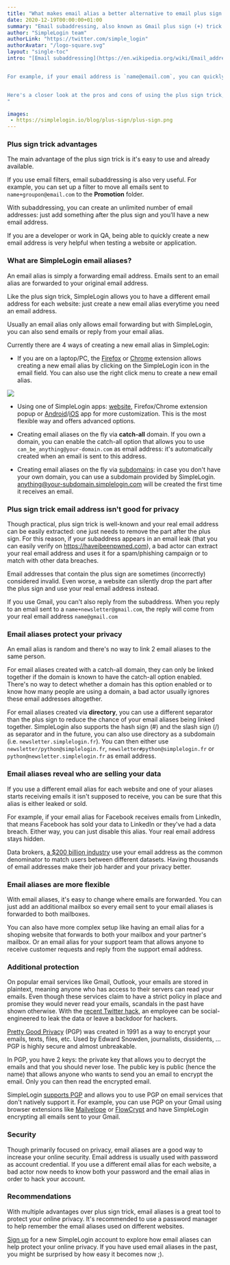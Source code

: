 ```yaml
---
title: "What makes email alias a better alternative to email plus sign (+) "
date: 2020-12-19T00:00:00+01:00
summary: "Email subaddressing, also known as Gmail plus sign (+) trick allows you to create a new email address by appending the plus sign(**+**) to your current email address. A closer look at its pros and cons."
author: "SimpleLogin team"
authorLink: "https://twitter.com/simple_login"
authorAvatar: "/logo-square.svg"
layout: "single-toc"
intro: "[Email subaddressing](https://en.wikipedia.org/wiki/Email_address#Subaddressing), also known as plus sign (+) trick, is popularized by Gmail and now supported by most email providers. It allows creating a new email address by simply appending the plus sign(**+**) to your current email address.


For example, if your email address is `name@email.com`, you can quickly create a new email address like `name+facebook@email.com` for Facebook, `name+twitter@email.com` for Twitter, etc.


Here's a closer look at the pros and cons of using the plus sign trick, especially when compared with email aliases.
"

images:
 - https://simplelogin.io/blog/plus-sign/plus-sign.png
---
```


### Plus sign trick advantages

The main advantage of the plus sign trick is it's easy to use and already available.

If you use email filters, email subaddressing is also very useful. For example, you can set up a filter to move all emails sent to `name+groupon@email.com` to the **Promotion** folder.

With subaddressing, you can create an unlimited number of email addresses: just add something after the plus sign and you’ll have a new email address.

If you are a developer or work in QA, being able to quickly create a new email address is very helpful when testing a website or application.

### What are SimpleLogin email aliases?

An email alias is simply a forwarding email address. Emails sent to an email alias are forwarded to your original email address.

Like the plus sign trick, SimpleLogin allows you to have a different email address for each website: just create a new email alias everytime you need an email address.

Usually an email alias only allows email forwarding but with SimpleLogin, you can also send emails or reply from your email alias.

Currently there are 4 ways of creating a new email alias in SimpleLogin:

- If you are on a laptop/PC, the [Firefox](https://addons.mozilla.org/firefox/addon/simplelogin/) or [Chrome](https://chrome.google.com/webstore/detail/dphilobhebphkdjbpfohgikllaljmgbn) extension allows creating a new email alias by clicking on the SimpleLogin icon in the email field. You can also use the right click menu to create a new email alias.

![](/images/one-click-alias.gif)

- Using one of SimpleLogin apps: [website](https://app.simplelogin.io), Firefox/Chrome extension popup or [Android](https://play.google.com/store/apps/details?id=io.simplelogin.android)/[iOS](https://apps.apple.com/app/id1494359858) app for more customization. This is the most flexible way and offers advanced options.

- Creating email aliases on the fly via **catch-all** domain. If you own a domain, you can enable the catch-all option that allows you to use `can_be_anything@your-domain.com` as email address: it's automatically created when an email is sent to this address.

- Creating email aliases on the fly via [subdomains](/blog/subdomains/): in case you don't have your own domain, you can use a subdomain provided by SimpleLogin. anything@your-subdomain.simplelogin.com will be created the first time it receives an email.

### Plus sign trick email address isn't good for privacy

Though practical, plus sign trick is well-known and your real email address can be easily extracted: one just needs to remove the part after the plus sign. For this reason, if your subaddress appears in an email leak (that you can easily verify on https://haveibeenpwned.com), a bad actor can extract your real email address and uses it for a spam/phishing campaign or to match with other data breaches.

Email addresses that contain the plus sign are sometimes (incorrectly) considered invalid. Even worse, a website can silently drop the part after the plus sign and use your real email address instead.

If you use Gmail, you can't also reply from the subaddress. When you reply to an email sent to a `name+newsletter@gmail.com`, the reply will come from your real email address `name@gmail.com`

### Email aliases protect your privacy

An email alias is random and there's no way to link 2 email aliases to the same person.

For email aliases created with a catch-all domain, they can only be linked together if the domain is known to have the catch-all option enabled. There's no way to detect whether a domain has this option enabled or to know how many people are using a domain, a bad actor usually ignores these email addresses altogether.

For email aliases created via **directory**, you can use a different separator than the plus sign to reduce the chance of your email aliases being linked together. SimpleLogin also supports the hash sign (#) and the slash sign (/) as separator and in the future, you can also use directory as a subdomain (i.e. `newsletter.simplelogin.fr`). You can then either use `newsletter/python@simplelogin.fr`, `newsletter#python@simplelogin.fr` or `python@newsletter.simplelogin.fr` as email address.

### Email aliases reveal who are selling your data

If you use a different email alias for each website and one of your aliases starts receiving emails it isn't supposed to receive, you can be sure that this alias is either leaked or sold.

For example, if your email alias for Facebook receives emails from LinkedIn, that means Facebook has sold your data to LinkedIn or they've had a data breach. Either way, you can just disable this alias. Your real email address stays hidden.

Data brokers, [a $200 billion industry](https://www.webfx.com/blog/general/what-are-data-brokers-and-what-is-your-data-worth-infographic/) use your email address as the common denominator to match users between different datasets. Having thousands of email addresses make their job harder and your privacy better.

### Email aliases are more flexible

With email aliases, it's easy to change where emails are forwarded. You can just add an additional mailbox so every email sent to your email aliases is forwarded to both mailboxes.

You can also have more complex setup like having an email alias for a shoping website that forwards to both your mailbox and your partner's mailbox. Or an email alias for your support team that allows anyone to receive customer requests and reply from the support email address.


### Additional protection

On popular email services like Gmail, Outlook, your emails are stored in plaintext, meaning anyone who has access to their servers can read your emails. Even though these services claim to have a strict policy in place and promise they would never read your emails, scandals in the past have shown otherwise. With the [recent Twitter hack](https://blog.twitter.com/en_us/topics/company/2020/an-update-on-our-security-incident.html), an employee can be social-engineered to leak the data or leave a backdoor for hackers.

[Pretty Good Privacy](https://en.wikipedia.org/wiki/Pretty_Good_Privacy) (PGP) was created in 1991 as a way to encrypt your emails, texts, files, etc. Used by Edward Snowden, journalists, dissidents, ... PGP is highly secure and almost unbreakable.

In PGP, you have 2 keys: the private key that allows you to decrypt the emails and that you should never lose. The public key is public (hence the name) that allows anyone who wants to send you an email to encrypt the email. Only you can then read the encrypted email.

SimpleLogin [supports PGP](/blog/introducing-pgp/) and allows you to use PGP on email services that don't natively support it. For example, you can use PGP on your Gmail using browser extensions like [Mailvelope](https://www.mailvelope.com/en) or [FlowCrypt](https://flowcrypt.com) and have SimpleLogin encrypting all emails sent to your Gmail.

### Security

Though primarily focused on privacy, email aliases are a good way to increase your online security. Email address is usually used with password as account credential. If you use a different email alias for each website, a bad actor now needs to know both your password and the email alias in order to hack your account.

### Recommendations

With multiple advantages over plus sign trick, email aliases is a great tool to protect your online privacy. It's recommended to use a password manager to help remember the email aliases used on different websites.

[Sign up](https://app.simplelogin.io/auth/register) for a new SimpleLogin account to explore how email aliases can help protect your online privacy. If you have used email aliases in the past, you might be surprised by how easy it becomes now ;).

